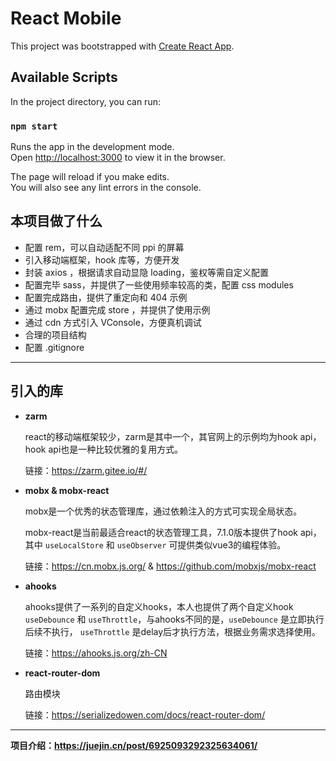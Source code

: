 # React Mobile

This project was bootstrapped with [Create React App](https://github.com/facebook/create-react-app).

## Available Scripts

In the project directory, you can run:

### `npm start`

Runs the app in the development mode.\
Open [http://localhost:3000](http://localhost:3000) to view it in the browser.

The page will reload if you make edits.\
You will also see any lint errors in the console.

## 本项目做了什么

* 配置 rem，可以自动适配不同 ppi 的屏幕
* 引入移动端框架，hook 库等，方便开发
* 封装 axios ，根据请求自动显隐 loading，鉴权等需自定义配置
* 配置完毕 sass，并提供了一些使用频率较高的类，配置 css modules
* 配置完成路由，提供了重定向和 404 示例
* 通过 mobx 配置完成 store ，并提供了使用示例
* 通过 cdn 方式引入 VConsole，方便真机调试
* 合理的项目结构
* 配置 .gitignore

***

## 引入的库

* **zarm**

  react的移动端框架较少，zarm是其中一个，其官网上的示例均为hook api，hook api也是一种比较优雅的复用方式。

  链接：https://zarm.gitee.io/#/

* **mobx & mobx-react**

  mobx是一个优秀的状态管理库，通过依赖注入的方式可实现全局状态。

  mobx-react是当前最适合react的状态管理工具，7.1.0版本提供了hook api，其中 `useLocalStore` 和 `useObserver` 可提供类似vue3的编程体验。

  链接：https://cn.mobx.js.org/ & https://github.com/mobxjs/mobx-react

* **ahooks**

  ahooks提供了一系列的自定义hooks，本人也提供了两个自定义hook `useDebounce` 和 `useThrottle`，与ahooks不同的是，`useDebounce` 是立即执行后续不执行， `useThrottle` 是delay后才执行方法，根据业务需求选择使用。

  链接：https://ahooks.js.org/zh-CN

* **react-router-dom**

  路由模块

  链接：https://serializedowen.com/docs/react-router-dom/
  
***

**项目介绍：https://juejin.cn/post/6925093292325634061/**

